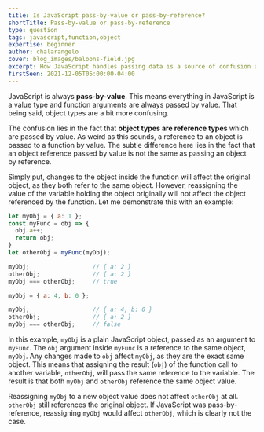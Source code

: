 ```yaml
---
title: Is JavaScript pass-by-value or pass-by-reference?
shortTitle: Pass-by-value or pass-by-reference
type: question
tags: javascript,function,object
expertise: beginner
author: chalarangelo
cover: blog_images/baloons-field.jpg
excerpt: How JavaScript handles passing data is a source of confusion and bugs for many developers, especially when it comes to object types.
firstSeen: 2021-12-05T05:00:00-04:00
---
```


JavaScript is always **pass-by-value**. This means everything in JavaScript is a value type and function arguments are always passed by value. That being said, object types are a bit more confusing.

The confusion lies in the fact that **object types are reference types** which are passed by value. As weird as this sounds, a reference to an object is passed to a function by value. The subtle difference here lies in the fact that an object reference passed by value is not the same as passing an object by reference.

Simply put, changes to the object inside the function will affect the original object, as they both refer to the same object. However, reassigning the value of the variable holding the object originally will not affect the object referenced by the function. Let me demonstrate this with an example:

```js
let myObj = { a: 1 };
const myFunc = obj => {
  obj.a++;
  return obj;
}
let otherObj = myFunc(myObj);

myObj;                  // { a: 2 }
otherObj;               // { a: 2 }
myObj === otherObj;     // true

myObj = { a: 4, b: 0 };

myObj;                  // { a: 4, b: 0 }
otherObj;               // { a: 2 }
myObj === otherObj;     // false
```

In this example, `myObj` is a plain JavaScript object, passed as an argument to `myFunc`. The `obj` argument inside `myFunc` is a reference to the same object, `myObj`. Any changes made to `obj` affect `myObj`, as they are the exact same object. This means that assigning the result (`obj`) of the function call to another variable, `otherObj`, will pass the same reference to the variable. The result is that both `myObj` and `otherObj` reference the same object value.

Reassigning `myObj` to a new object value does not affect `otherObj` at all. `otherObj` still references the original object. If JavaScript was pass-by-reference, reassigning `myObj` would affect `otherObj`, which is clearly not the case.
